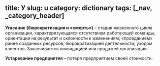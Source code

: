 title: У
slug: u
category: dictionary
tags: [_nav, _category_header]
---

__Угасание (бюрократизация и «смерть»)__ – стадия жизненного цикла организации, характеризующаяся отсутствием работающей команды, ориентации на результат и склонности к изменениям; «проеданием» ранее созданных ресурсов; бюрократизацией деятельности; уходом клиентов. Заканчивается ликвидацией или продажей организации.

__Устаревание предприятия__ – потеря предприятием своей стоимости.
